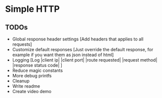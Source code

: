 # Simple HTTP

## TODOs
  - Global response header settings [Add headers that applies to all requests]
  - Customize default responses [Just override the default response, for example if you want them as json instead of html]
  - Logging [Log |client ip| |client port| |route requested| |request method| |response status code| ]
  - Reduce magic constants
  - More debug printfs
  - Cleanup
  - Write readme
  - Create video demo